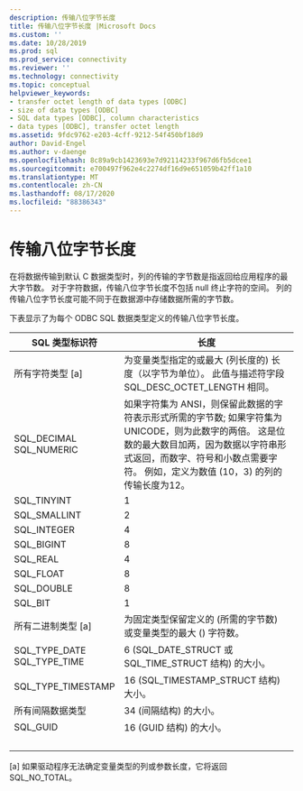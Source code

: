 ```yaml
---
description: 传输八位字节长度
title: 传输八位字节长度 |Microsoft Docs
ms.custom: ''
ms.date: 10/28/2019
ms.prod: sql
ms.prod_service: connectivity
ms.reviewer: ''
ms.technology: connectivity
ms.topic: conceptual
helpviewer_keywords:
- transfer octet length of data types [ODBC]
- size of data types [ODBC]
- SQL data types [ODBC], column characteristics
- data types [ODBC], transfer octet length
ms.assetid: 9fdc9762-e203-4cff-9212-54f450bf18d9
author: David-Engel
ms.author: v-daenge
ms.openlocfilehash: 8c89a9cb1423693e7d92114233f967d6fb5dcee1
ms.sourcegitcommit: e700497f962e4c2274df16d9e651059b42ff1a10
ms.translationtype: MT
ms.contentlocale: zh-CN
ms.lasthandoff: 08/17/2020
ms.locfileid: "88386343"
---
```

# <a name="transfer-octet-length"></a>传输八位字节长度
在将数据传输到默认 C 数据类型时，列的传输的字节数是指返回给应用程序的最大字节数。 对于字符数据，传输八位字节长度不包括 null 终止字符的空间。 列的传输八位字节长度可能不同于在数据源中存储数据所需的字节数。  
  
 下表显示了为每个 ODBC SQL 数据类型定义的传输八位字节长度。  
  
|SQL 类型标识符|长度|  
|-------------------------|------------|  
|所有字符类型 [a]|为变量类型指定的或最大 (列长度的) 长度（以字节为单位）。 此值与描述符字段 SQL_DESC_OCTET_LENGTH 相同。|  
|SQL_DECIMAL<br />SQL_NUMERIC|如果字符集为 ANSI，则保留此数据的字符表示形式所需的字节数; 如果字符集为 UNICODE，则为此数字的两倍。 这是位数的最大数目加两，因为数据以字符串形式返回，而数字、符号和小数点需要字符。 例如，定义为数值 (10，3) 的列的传输长度为12。|  
|SQL_TINYINT|1|  
|SQL_SMALLINT|2|  
|SQL_INTEGER|4|  
|SQL_BIGINT| 8 |  
|SQL_REAL|4|  
|SQL_FLOAT|8|  
|SQL_DOUBLE|8|  
|SQL_BIT|1|  
|所有二进制类型 [a]|为固定类型保留定义的 (所需的字节数) 或变量类型的最大 () 字符数。|  
|SQL_TYPE_DATE<br />SQL_TYPE_TIME|6 (SQL_DATE_STRUCT 或 SQL_TIME_STRUCT 结构) 的大小。|  
|SQL_TYPE_TIMESTAMP|16 (SQL_TIMESTAMP_STRUCT 结构) 大小。|  
|所有间隔数据类型|34 (间隔结构) 的大小。|  
|SQL_GUID|16 (GUID 结构) 的大小。|  
| &nbsp; | &nbsp; |

 [a] 如果驱动程序无法确定变量类型的列或参数长度，它将返回 SQL_NO_TOTAL。
